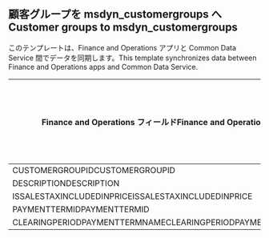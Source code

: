 ## <a name="customer-groups-to-msdyn_customergroups"></a><span data-ttu-id="78e3c-101">顧客グループを msdyn_customergroups へ</span><span class="sxs-lookup"><span data-stu-id="78e3c-101">Customer groups to msdyn_customergroups</span></span>

<span data-ttu-id="78e3c-102">このテンプレートは、Finance and Operations アプリと Common Data Service 間でデータを同期します。</span><span class="sxs-lookup"><span data-stu-id="78e3c-102">This template synchronizes data between Finance and Operations apps and Common Data Service.</span></span>

<span data-ttu-id="78e3c-103">Finance and Operations フィールド</span><span class="sxs-lookup"><span data-stu-id="78e3c-103">Finance and Operations field</span></span> | <span data-ttu-id="78e3c-104">タイプのマッピング</span><span class="sxs-lookup"><span data-stu-id="78e3c-104">Map type</span></span> | <span data-ttu-id="78e3c-105">その他の Dynamics 365 フィールド</span><span class="sxs-lookup"><span data-stu-id="78e3c-105">Other Dynamics 365 field</span></span> | <span data-ttu-id="78e3c-106">既定値</span><span class="sxs-lookup"><span data-stu-id="78e3c-106">Default value</span></span>
---|---|---|---
<span data-ttu-id="78e3c-107">CUSTOMERGROUPID</span><span class="sxs-lookup"><span data-stu-id="78e3c-107">CUSTOMERGROUPID</span></span> | = | <span data-ttu-id="78e3c-108">msdyn_groupid</span><span class="sxs-lookup"><span data-stu-id="78e3c-108">msdyn_groupid</span></span> | 
<span data-ttu-id="78e3c-109">DESCRIPTION</span><span class="sxs-lookup"><span data-stu-id="78e3c-109">DESCRIPTION</span></span> | = | <span data-ttu-id="78e3c-110">msdyn_description</span><span class="sxs-lookup"><span data-stu-id="78e3c-110">msdyn_description</span></span> | 
<span data-ttu-id="78e3c-111">ISSALESTAXINCLUDEDINPRICE</span><span class="sxs-lookup"><span data-stu-id="78e3c-111">ISSALESTAXINCLUDEDINPRICE</span></span> | >< | <span data-ttu-id="78e3c-112">msdyn_issalestaxincludedinprice</span><span class="sxs-lookup"><span data-stu-id="78e3c-112">msdyn_issalestaxincludedinprice</span></span> | 
<span data-ttu-id="78e3c-113">PAYMENTTERMID</span><span class="sxs-lookup"><span data-stu-id="78e3c-113">PAYMENTTERMID</span></span> | = | <span data-ttu-id="78e3c-114">msdyn_paymenttermid.msdyn_name</span><span class="sxs-lookup"><span data-stu-id="78e3c-114">msdyn_paymenttermid.msdyn_name</span></span> | 
<span data-ttu-id="78e3c-115">CLEARINGPERIODPAYMENTTERMNAME</span><span class="sxs-lookup"><span data-stu-id="78e3c-115">CLEARINGPERIODPAYMENTTERMNAME</span></span> | = | <span data-ttu-id="78e3c-116">msdyn_clearingperiodpaymenttermname.msdyn_name</span><span class="sxs-lookup"><span data-stu-id="78e3c-116">msdyn_clearingperiodpaymenttermname.msdyn_name</span></span> | 
